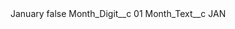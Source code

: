 <?xml version="1.0" encoding="UTF-8"?>
<CustomMetadata xmlns="http://soap.sforce.com/2006/04/metadata" xmlns:xsi="http://www.w3.org/2001/XMLSchema-instance" xmlns:xsd="http://www.w3.org/2001/XMLSchema">
    <label>January</label>
    <protected>false</protected>
    <values>
        <field>Month_Digit__c</field>
        <value xsi:type="xsd:string">01</value>
    </values>
    <values>
        <field>Month_Text__c</field>
        <value xsi:type="xsd:string">JAN</value>
    </values>
</CustomMetadata>
